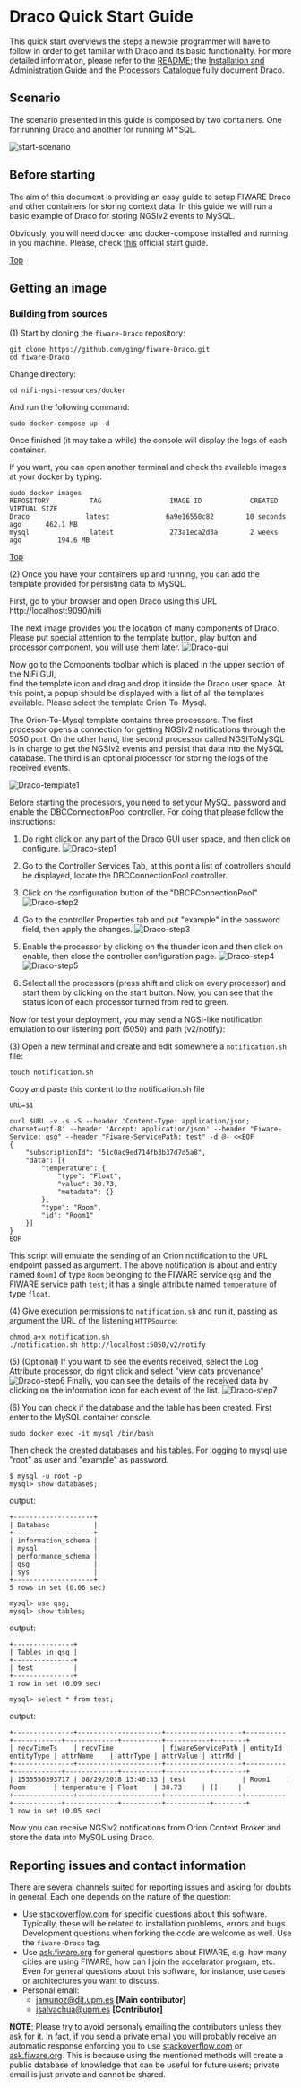 # Draco Quick Start Guide
This quick start overviews the steps a newbie programmer will have to follow in order to get familiar with Draco and its basic functionality. For more detailed information, please refer to the [README](index.md); the [Installation and Administration Guide](./installation_and_administration_guide/README.md) and the [Processors Catalogue](processors_catalogue/README.md) fully document Draco.

## Scenario
The scenario presented in this guide is composed by two containers.
One for running Draco and another for running MYSQL.

![start-scenario](./images/scenario.png)

## <a name="section1"></a>Before starting

The aim of this document is providing an easy guide to setup FIWARE Draco and other containers
for storing context data. In this guide we will run a basic example of Draco for 
storing NGSIv2 events to MySQL.

Obviously, you will need docker and docker-compose installed and running in you machine. Please, check [this](https://docs.docker.com/linux/started/) official start guide.

[Top](#top)

## <a name="section2"></a>Getting an image
### <a name="section2.1"></a>Building from sources
(1) Start by cloning the `fiware-Draco` repository:

    git clone https://github.com/ging/fiware-Draco.git
    cd fiware-Draco

Change directory:

    cd nifi-ngsi-resources/docker

And run the following command:

    sudo docker-compose up -d

Once finished (it may take a while) the console will display the logs of each container. 
 
If you want, you can open another terminal and check the available images at your docker by typing:

```
sudo docker images
REPOSITORY          TAG                 IMAGE ID            CREATED             VIRTUAL SIZE
Draco              latest              6a9e16550c82        10 seconds ago      462.1 MB
mysql               latest              273a1eca2d3a        2 weeks ago         194.6 MB
```

[Top](#top)

(2) Once you have your containers up and running, you can add
the template provided for persisting data to MySQL.

First, go to your browser and open Draco using this URL http://localhost:9090/nifi

The next image provides you the location of many components of Draco. Please put special 
attention to the template button, play button and processor component, you will use them later.
![Draco-gui](./images/Draco-toolbar-components.png)

Now go to the Components toolbar which is placed in the upper section of the NiFi GUI,  
find the template icon and drag and drop it inside the Draco user space. 
At this point, a popup should be displayed with a list of all the templates available. 
Please select the template Orion-To-Mysql. 

The Orion-To-Mysql template contains three processors. The first processor opens a 
connection for getting NGSIv2 notifications through the 5050 port. On the other hand,
the second processor called NGSIToMySQL is in charge to get the NGSIv2 events and 
persist that data into the MySQL database. The third is an optional processor for storing 
the logs of the received events.

![Draco-template1](./images/Draco-template1.png)

Before starting the processors, you need to set your MySQL password and enable the DBCConnectionPool controller. 
For doing that please follow the instructions:

 1. Do right click on any part of the Draco GUI user space, and then  click on configure.
![Draco-step1](./images/step1.png)
 
 2. Go to the Controller Services Tab, at this point a list of controllers should be displayed, locate the DBCConnectionPool controller.
 
 3. Click on the configuration button of the "DBCPConnectionPool"
![Draco-step2](./images/step2.png)
 
 4. Go to the controller Properties tab  and 
put "example" in the password field, then apply the changes.
![Draco-step3](./images/step3.png)
 
 5. Enable the processor by clicking on the thunder icon and then click on enable,
then close the controller configuration page.
![Draco-step4](./images/step4.png)
![Draco-step5](./images/step5.png)
 
 6. Select all the processors (press shift and click on every processor) and start them 
by clicking on the start button. Now, you can see that the status icon of each processor turned from red to green.


Now for test your deployment, you may send a NGSI-like notification emulation to our
listening port (5050) and path (v2/notify):


(3) Open a new terminal and create and edit somewhere a `notification.sh` file:
```
touch notification.sh
```
Copy and paste this content to the notification.sh file
```
URL=$1

curl $URL -v -s -S --header 'Content-Type: application/json; charset=utf-8' --header 'Accept: application/json' --header "Fiware-Service: qsg" --header "Fiware-ServicePath: test" -d @- <<EOF
{
	"subscriptionId": "51c0ac9ed714fb3b37d7d5a8",
	"data": [{
		"temperature": {
			"type": "Float",
			"value": 30.73,
			"metadata": {}
		},
		"type": "Room",
		"id": "Room1"
	}]
}
EOF
```

This script will emulate the sending of an Orion notification to the URL endpoint passed as argument. The above notification is about and entity named `Room1` of type `Room` belonging to the FIWARE service `qsg` and the FIWARE service path `test`; it has a single attribute named `temperature` of type `float`.

(4) Give execution permissions to `notification.sh` and run it, passing as argument the URL of the listening `HTTPSource`:

```
chmod a+x notification.sh
./notification.sh http://localhost:5050/v2/notify
```

(5) (Optional) If you want to see the events received, select the Log
Attribute processor, do right click and select "view data provenance"
![Draco-step6](./images/step6.png)
Finally, you can see the details of the received data by clicking on the information icon for each event of the list.
![Draco-step7](./images/step7.png)

(6) You can check if the database and the table has been created. First enter 
to the MySQL container console. 
```
sudo docker exec -it mysql /bin/bash

```
Then check the created databases and his tables. For logging to mysql 
use "root" as user and "example" as password.
```
$ mysql -u root -p
mysql> show databases;
```
output:
```
+--------------------+
| Database           |
+--------------------+
| information_schema |
| mysql              |
| performance_schema |
| qsg                |
| sys                |
+--------------------+
5 rows in set (0.06 sec)

```

```
mysql> use qsg;
mysql> show tables;
```
output:
```
+---------------+
| Tables_in_qsg |
+---------------+
| test          |
+---------------+
1 row in set (0.09 sec)

```

```
mysql> select * from test;

```
output:
```
+---------------+---------------------+-------------------+----------+------------+-------------+----------+-----------+--------+
| recvTimeTs    | recvTime            | fiwareServicePath | entityId | entityType | attrName    | attrType | attrValue | attrMd |
+---------------+---------------------+-------------------+----------+------------+-------------+----------+-----------+--------+
| 1535550393717 | 08/29/2018 13:46:33 | test              | Room1    | Room       | temperature | Float    | 30.73     | []     |
+---------------+---------------------+-------------------+----------+------------+-------------+----------+-----------+--------+
1 row in set (0.05 sec)

```

Now you can receive NGSIv2 notifications from Orion Context Broker and
store the data into MySQL using Draco.

## Reporting issues and contact information
There are several channels suited for reporting issues and asking for doubts in general. Each one depends on the nature of the question:

* Use [stackoverflow.com](http://stackoverflow.com) for specific questions about this software. Typically, these will be related to installation problems, errors and bugs. Development questions when forking the code are welcome as well. Use the `fiware-Draco` tag.
* Use [ask.fiware.org](https://ask.fiware.org/questions/) for general questions about FIWARE, e.g. how many cities are using FIWARE, how can I join the accelarator program, etc. Even for general questions about this software, for instance, use cases or architectures you want to discuss.
* Personal email:
    * [jamunoz@dit.upm.es](mailto:jamunoz@dit.upm.es) **[Main contributor]**
    * [jsalvachua@upm.es](mailto:jsalvachua@upm.es) **[Contributor]**
    
**NOTE**: Please try to avoid personaly emailing the contributors unless they ask for it. In fact, if you send a private email you will probably receive an automatic response enforcing you to use [stackoverflow.com](http://stackoverflow.com) or [ask.fiware.org](https://ask.fiware.org/questions/). This is because using the mentioned methods will create a public database of knowledge that can be useful for future users; private email is just private and cannot be shared.
